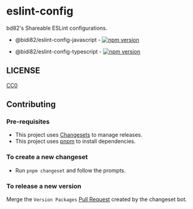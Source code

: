 # eslint-config

bd82's Shareable ESLint configurations.

- @bidi82/eslint-config-javascript - [![npm version](https://badge.fury.io/js/@bidi82%2Feslint-config-javascript.svg)](https://badge.fury.io/js/@bidi82%2Feslint-config-javascript)

- @bidi82/eslint-config-typescript - [![npm version](https://badge.fury.io/js/@bidi82%2Feslint-config-typescript.svg)](https://badge.fury.io/js/@bidi82%2Feslint-config-typescript)

## LICENSE

[CC0](https://creativecommons.org/public-domain/cc0/)

## Contributing

### Pre-requisites

- This project uses [Changesets](https://github.com/changesets/changesets) to manage releases.
- This project uses [pnpm](https://pnpm.io/) to install dependencies.

### To create a new changeset

- Run `pnpm changeset` and follow the prompts.

### To release a new version

Merge the `Version Packages` [Pull Request](https://github.com/bd82/eslint-config/pulls?q=is%3Aopen+is%3Apr) created by the changeset bot.
